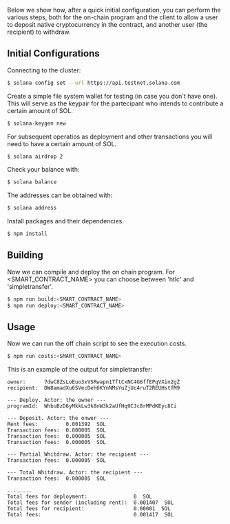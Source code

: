 Below we show how, after a quick initial configuration, you can perform the various steps, 
both for the on-chain program and the client to allow a user to deposit native 
cryptocurrency in the contract, and another user (the recipient) to withdraw.

## Initial Configurations

Connecting to the cluster:
```sh
$ solana config set --url https://api.testnet.solana.com
```

Create a simple file system wallet for testing (in case you don't have one). 
This will serve as the keypair for the partecipant who intends to contribute a certain amount of SOL.
```sh
$ solana-keygen new
```

For subsequent operatios as deployment and other transactions you will need to have a certain amount of SOL.
```sh
$ solana airdrop 2
```

Check your balance with:
```sh
$ solana balance
```

The addresses can be obtained with:
```sh
$ solana address 	
```

Install packages and their dependencies.
```sh
$ npm install
```

## Building
Now we can compile and deploy the on chain program. 
For <SMART_CONTRACT_NAME> you can choose between 'htlc' and 'simpletransfer'.

```sh
$ npm run build:<SMART_CONTRACT_NAME>
$ npm run deploy:<SMART_CONTRACT_NAME>
```

## Usage
Now we can run the off chain script to see the execution costs.

```sh
$ npm run costs:<SMART_CONTRACT_NAME> 
```

This is an example of the output for simpletransfer:
```
owner:      7dwC8ZsLoEuo3xVSRwapn1TftCxNC4G6ffEPqVXin2gZ
recipient:  DW8amadXu6SVecDeh6KYnNMsYuZjUc4ruT2REUHstfM9

--- Deploy. Actor: the owner ---
programId:  WhbuBzD6yMkkLw3k8nW3k2aUfHq9CJc8rMPdKEyc8Ci

--- Deposit. Actor: the onwer ---
Rent fees:         0.001392  SOL
Transaction fees:  0.000005  SOL
Transaction fees:  0.000005  SOL
Transaction fees:  0.000005  SOL

--- Partial Whitdraw. Actor: the recipient ---
Transaction fees:  0.000005  SOL

--- Total Whitdraw. Actor: the recipient ---
Transaction fees:  0.000005  SOL

........
Total fees for deployment:               0  SOL
Total fees for sender (including rent):  0.001407  SOL
Total fees for recipient:                0.00001  SOL
Total fees:                              0.001417  SOL
```